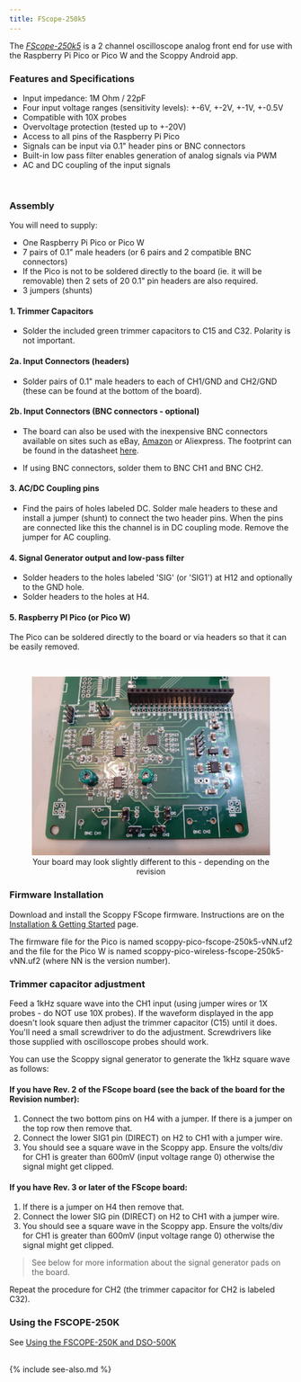 ```yaml
---
title: FScope-250k5
---
```


The [_FScope-250k5_](https://store.fhdm.xyz/fscope-250k5) is a 2 channel oscilloscope analog front end for use with the Raspberry Pi Pico or Pico W and the Scoppy Android app.

### Features and Specifications
- Input impedance: 1M Ohm / 22pF
- Four input voltage ranges (sensitivity levels): +-6V, +-2V, +-1V, +-0.5V
- Compatible with 10X probes
- Overvoltage protection (tested up to +-20V)
- Access to all pins of the Raspberry Pi Pico
- Signals can be input via 0.1" header pins or BNC connectors
- Built-in low pass filter enables generation of analog signals via PWM 
- AC and DC coupling of the input signals
<br>

### Assembly

You will need to supply:
- One Raspberry Pi Pico or Pico W
- 7 pairs of 0.1" male headers (or 6 pairs and 2 compatible BNC connectors)
- If the Pico is not to be soldered directly to the board (ie. it will be removable) then 
2 sets of 20 0.1" pin headers are also required.
- 3 jumpers (shunts)

#### 1. Trimmer Capacitors

- Solder the included green trimmer capacitors to C15 and C32. Polarity is not important.

#### 2a. Input Connectors (headers)

- Solder pairs of 0.1" male headers to each of CH1/GND and CH2/GND (these can be found at the bottom of the board).

#### 2b. Input Connectors (BNC connectors - optional)

- The board can also be used with the inexpensive BNC connectors available on sites such as eBay, [Amazon](https://amzn.to/3HhM9zo) or Aliexpress. The footprint can be found in the datasheet [here](https://lcsc.com/product-detail/RF-Connectors-Coaxial-Connectors_dosinconn-DOSIN-801-0038_C709673.html).

- If using BNC connectors, solder them to BNC CH1 and BNC CH2.

#### 3. AC/DC Coupling pins

- Find the pairs of holes labeled DC. Solder male headers to these and install a jumper (shunt) to connect the two header pins. When the pins are connected like this the channel is in DC coupling mode. Remove the jumper for AC coupling.

#### 4. Signal Generator output and low-pass filter

- Solder headers to the holes labeled 'SIG' (or 'SIG1') at H12 and optionally to the GND hole.
- Solder headers to the holes at H4.

#### 5. Raspberry PI Pico (or Pico W)

The Pico can be soldered directly to the board or via headers so that it can be easily removed.

<br>

<figure>
    <img src="assets/img/fscope250k5-v2/fscope-250k5-v2-assembled.jpg" alt="fscope assembled"/>
    <figcaption style="text-align:center">Your board may look slightly different to this - depending on the revision</figcaption>
</figure>

### Firmware Installation

Download and install the Scoppy FScope firmware. Instructions are on the [Installation & Getting Started](../wiki/Installation-&-Getting-Started) page.

The firmware file for the Pico is named scoppy-pico-fscope-250k5-vNN.uf2 and the file for the Pico W is named scoppy-pico-wireless-fscope-250k5-vNN.uf2 (where NN is the version number).

### Trimmer capacitor adjustment
Feed a 1kHz square wave into the CH1 input (using jumper wires or 1X probes - do NOT use 10X probes). If the waveform displayed in the app doesn't look square then adjust the trimmer capacitor (C15) until it does. You'll need a small screwdriver to do the adjustment. Screwdrivers like those supplied with oscilloscope probes should work.

You can use the Scoppy signal generator to generate the 1kHz square wave as follows:
#### If you have Rev. 2 of the FScope board (see the back of the board for the Revision number):
1. Connect the two bottom pins on H4 with a jumper. If there is a jumper on the top row then remove that.
2. Connect the lower SIG1 pin (DIRECT) on H2 to CH1 with a jumper wire. 
3. You should see a square wave in the Scoppy app. Ensure the volts/div for CH1 is greater than 600mV (input voltage range 0) otherwise the signal might get clipped.

#### If you have Rev. 3 or later of the FScope board:
1. If there is a jumper on H4 then remove that.
2. Connect the lower SIG pin (DIRECT) on H2 to CH1 with a jumper wire. 
3. You should see a square wave in the Scoppy app. Ensure the volts/div for CH1 is greater than 600mV (input voltage range 0) otherwise the signal might get clipped.
   
> See below for more information about the signal generator pads on the board.
   
Repeat the procedure for CH2 (the trimmer capacitor for CH2 is labeled C32).

### Using the FSCOPE-250K
See [Using the FSCOPE-250K and DSO-500K](../wiki/fscope-dso-500k-v2-usage)

<br>
{% include see-also.md %}

